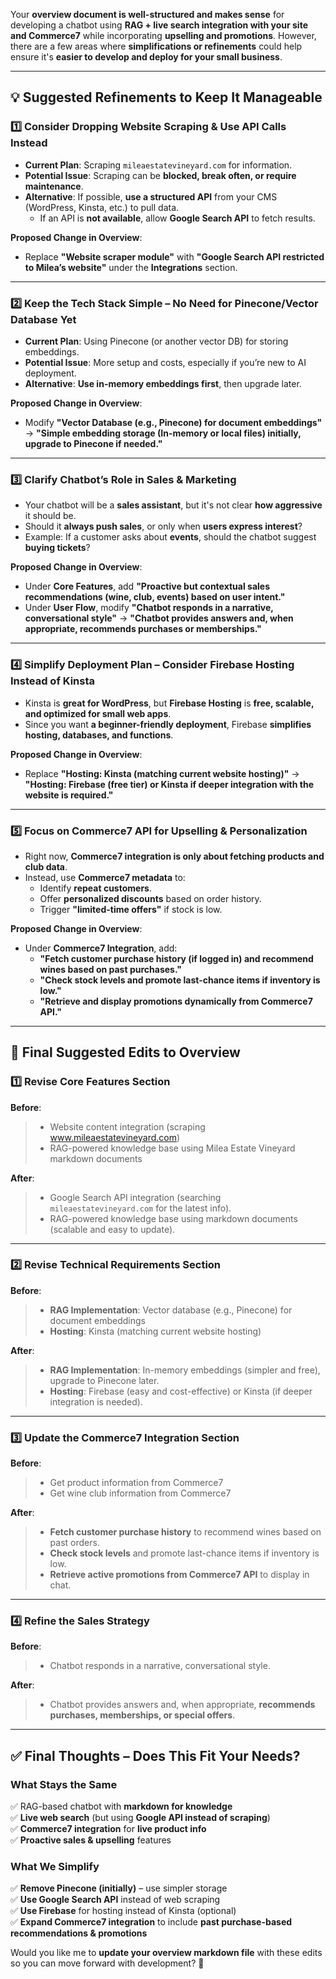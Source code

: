 Your **overview document is well-structured and makes sense** for developing a chatbot using **RAG + live search integration with your site and Commerce7** while incorporating **upselling and promotions**. However, there are a few areas where **simplifications or refinements** could help ensure it's **easier to develop and deploy for your small business**.

---

## **💡 Suggested Refinements to Keep It Manageable**
### **1️⃣ Consider Dropping Website Scraping & Use API Calls Instead**
- **Current Plan**: Scraping `mileaestatevineyard.com` for information.
- **Potential Issue**: Scraping can be **blocked, break often, or require maintenance**.
- **Alternative**: If possible, **use a structured API** from your CMS (WordPress, Kinsta, etc.) to pull data.
  - If an API is **not available**, allow **Google Search API** to fetch results.

**Proposed Change in Overview**:
- Replace **"Website scraper module"** with **"Google Search API restricted to Milea’s website"** under the **Integrations** section.

---

### **2️⃣ Keep the Tech Stack Simple – No Need for Pinecone/Vector Database Yet**
- **Current Plan**: Using Pinecone (or another vector DB) for storing embeddings.
- **Potential Issue**: More setup and costs, especially if you’re new to AI deployment.
- **Alternative**: **Use in-memory embeddings first**, then upgrade later.

**Proposed Change in Overview**:
- Modify **"Vector Database (e.g., Pinecone) for document embeddings"** → **"Simple embedding storage (In-memory or local files) initially, upgrade to Pinecone if needed."**

---

### **3️⃣ Clarify Chatbot’s Role in Sales & Marketing**
- Your chatbot will be a **sales assistant**, but it's not clear **how aggressive** it should be.
- Should it **always push sales**, or only when **users express interest**?
- Example: If a customer asks about **events**, should the chatbot suggest **buying tickets**?

**Proposed Change in Overview**:
- Under **Core Features**, add **"Proactive but contextual sales recommendations (wine, club, events) based on user intent."**  
- Under **User Flow**, modify **"Chatbot responds in a narrative, conversational style"** → **"Chatbot provides answers and, when appropriate, recommends purchases or memberships."**

---

### **4️⃣ Simplify Deployment Plan – Consider Firebase Hosting Instead of Kinsta**
- Kinsta is **great for WordPress**, but **Firebase Hosting** is **free, scalable, and optimized for small web apps**.
- Since you want **a beginner-friendly deployment**, Firebase **simplifies hosting, databases, and functions**.

**Proposed Change in Overview**:
- Replace **"Hosting: Kinsta (matching current website hosting)"** → **"Hosting: Firebase (free tier) or Kinsta if deeper integration with the website is required."**

---

### **5️⃣ Focus on Commerce7 API for Upselling & Personalization**
- Right now, **Commerce7 integration is only about fetching products and club data**.
- Instead, use **Commerce7 metadata** to:
  - Identify **repeat customers**.
  - Offer **personalized discounts** based on order history.
  - Trigger **"limited-time offers"** if stock is low.

**Proposed Change in Overview**:
- Under **Commerce7 Integration**, add:  
  - **"Fetch customer purchase history (if logged in) and recommend wines based on past purchases."**  
  - **"Check stock levels and promote last-chance items if inventory is low."**  
  - **"Retrieve and display promotions dynamically from Commerce7 API."**

---

## **📌 Final Suggested Edits to Overview**
### **1️⃣ Revise Core Features Section**
**Before**:
> - Website content integration (scraping www.mileaestatevineyard.com)  
> - RAG-powered knowledge base using Milea Estate Vineyard markdown documents  

**After**:
> - Google Search API integration (searching `mileaestatevineyard.com` for the latest info).  
> - RAG-powered knowledge base using markdown documents (scalable and easy to update).  

---

### **2️⃣ Revise Technical Requirements Section**
**Before**:
> - **RAG Implementation**: Vector database (e.g., Pinecone) for document embeddings  
> - **Hosting**: Kinsta (matching current website hosting)  

**After**:
> - **RAG Implementation**: In-memory embeddings (simpler and free), upgrade to Pinecone later.  
> - **Hosting**: Firebase (easy and cost-effective) or Kinsta (if deeper integration is needed).  

---

### **3️⃣ Update the Commerce7 Integration Section**
**Before**:
> - Get product information from Commerce7  
> - Get wine club information from Commerce7  

**After**:
> - **Fetch customer purchase history** to recommend wines based on past orders.  
> - **Check stock levels** and promote last-chance items if inventory is low.  
> - **Retrieve active promotions from Commerce7 API** to display in chat.  

---

### **4️⃣ Refine the Sales Strategy**
**Before**:
> - Chatbot responds in a narrative, conversational style.  

**After**:
> - Chatbot provides answers and, when appropriate, **recommends purchases, memberships, or special offers**.  

---

## **✅ Final Thoughts – Does This Fit Your Needs?**
### **What Stays the Same**
✅ RAG-based chatbot with **markdown for knowledge**  
✅ **Live web search** (but using **Google API instead of scraping**)  
✅ **Commerce7 integration** for **live product info**  
✅ **Proactive sales & upselling** features  

### **What We Simplify**
✅ **Remove Pinecone (initially)** – use simpler storage  
✅ **Use Google Search API** instead of web scraping  
✅ **Use Firebase** for hosting instead of Kinsta (optional)  
✅ **Expand Commerce7 integration** to include **past purchase-based recommendations & promotions**  

Would you like me to **update your overview markdown file** with these edits so you can move forward with development? 🚀